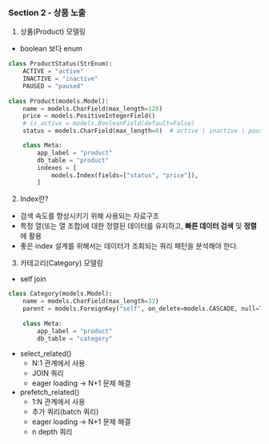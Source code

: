 ### Section 2 - 상품 노출
1. 상품(Product) 모델링
- boolean 보다 enum
```python
class ProductStatus(StrEnum):
    ACTIVE = "active"
    INACTIVE = "inactive"
    PAUSED = "paused"
    
class Product(models.Model):
    name = models.CharField(max_length=128)
    price = models.PositiveIntegerField()
    # is_active = models.BooleanField(default=False)
    status = models.CharField(max_length=8)  # active | inactive | paused

    class Meta:
        app_label = "product"
        db_table = "product"
        indexes = [
            models.Index(fields=["status", "price"]),
        ]
```
2. Index란?
- 검색 속도를 향상시키기 위해 사용되는 자료구조
- 특정 열(또는 열 조합)에 대한 정렬된 데이터를 유지하고, **빠른 데이터 검색** 및 **정렬**에 활용 
- 좋은 index 설계를 위해서는 데이터가 조회되는 쿼리 패턴을 분석해야 한다.
3. 카테고리(Category) 모델링
- self join
```python
class Category(models.Model):
    name = models.CharField(max_length=32)
    parent = models.ForeignKey("self", on_delete=models.CASCADE, null=True, related_name="children")
    
    class Meta:
        app_label = "product"
        db_table = "category"
```
- select_related()
  - N:1 관계에서 사용
  - JOIN 쿼리
  - eager loading -> N+1 문제 해결
- prefetch_related()
  - 1:N 관계에서 사용
  - 추가 쿼리(batch 쿼리)
  - eager loading -> N+1 문제 해결
  - n depth 쿼리
